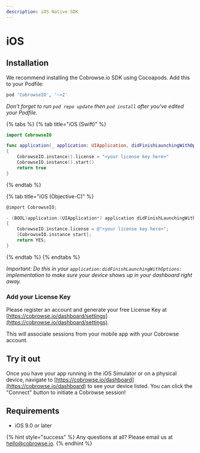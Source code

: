 ```yaml
---
description: iOS Native SDK
---
```


# iOS

## Installation

We recommend installing the Cobrowse.io SDK using Cocoapods. Add this to your Podfile:

```ruby
pod 'CobrowseIO', '~>2'
```

_Don't forget to run `pod repo update` then `pod install` after you've edited your Podfile._

{% tabs %}
{% tab title="iOS \(Swift\)" %}
```swift
import CobrowseIO

func application(_ application: UIApplication, didFinishLaunchingWithOptions launchOptions: [UIApplicationLaunchOptionsKey: Any]?) -> Bool
{
    CobrowseIO.instance().license = "<your license key here>"
    CobrowseIO.instance().start()
    return true
}
```
{% endtab %}

{% tab title="iOS \(Objective-C\)" %}
```objectivec
@import CobrowseIO;

- (BOOL)application:(UIApplication*) application didFinishLaunchingWithOptions:(NSDictionary*) launchOptions
{
    CobrowseIO.instance.license = @"<your license key here>";
    [CobrowseIO.instance start];
    return YES;
}
```
{% endtab %}
{% endtabs %}

_Important: Do this in your `application:didFinishLaunchingWithOptions:` implementation to make sure your device shows up in your dashboard right away._

### Add your License Key

Please register an account and generate your free License Key at [https://cobrowse.io/dashboard/settings](https://cobrowse.io/dashboard/settings).

This will associate sessions from your mobile app with your Cobrowse account.

## Try it out

Once you have your app running in the iOS Simulator or on a physical device, navigate to [https://cobrowse.io/dashboard](https://cobrowse.io/dashboard) to see your device listed. You can click the "Connect" button to initiate a Cobrowse session!

## Requirements

* iOS 9.0 or later

{% hint style="success" %}
Any questions at all? Please email us at [hello@cobrowse.io](mailto:hello@cobrowse.io).
{% endhint %}

